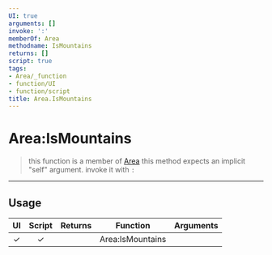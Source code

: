 ```yaml
---
UI: true
arguments: []
invoke: ':'
memberOf: Area
methodname: IsMountains
returns: []
script: true
tags:
- Area/_function
- function/UI
- function/script
title: Area.IsMountains
---
```

# Area:IsMountains
> this function is a member of [Area](civ-6/lua/Area.md)
> this method expects an implicit "self" argument. invoke it with `:`
-----
## Usage
|  UI | Script | Returns | Function | Arguments |
|:---:|:------:|-------:|:--------:|:---------|
|✓|✓||Area:IsMountains||
